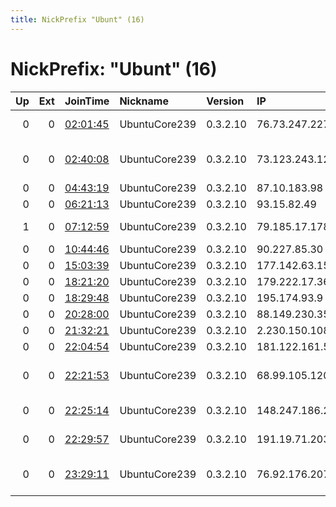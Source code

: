 ```yaml
---
title: NickPrefix "Ubunt" (16)
---
```


# NickPrefix: "Ubunt" (16)

|   Up |   Ext | JoinTime                                                                                            | Nickname      | Version   | IP              | AS                                | CC   |   ORp |   Dirp | OS    | Contact   |   eFamMembers |
|-----:|------:|:----------------------------------------------------------------------------------------------------|:--------------|:----------|:----------------|:----------------------------------|:-----|------:|-------:|:------|:----------|--------------:|
|    0 |     0 | [02:01:45](https://metrics.torproject.org/rs.html#details/D38BD529739DF7782E57BCC70A6283AA2105FCE7) | UbuntuCore239 | 0.3.2.10  | 76.73.247.227   | WideOpenWest Finance LLC          | us   | 45865 |      0 | Linux | None      |             1 |
|    0 |     0 | [02:40:08](https://metrics.torproject.org/rs.html#details/F44E4FEEAE0CD5B21AC94C09D39378097E9C832D) | UbuntuCore239 | 0.3.2.10  | 73.123.243.121  | Comcast Cable Communications, LLC | us   | 33583 |      0 | Linux | None      |             1 |
|    0 |     0 | [04:43:19](https://metrics.torproject.org/rs.html#details/C819C8F56266FB2C80062BE27F482DA18E9E67CE) | UbuntuCore239 | 0.3.2.10  | 87.10.183.98    | Telecom Italia                    | it   | 45349 |      0 | Linux | None      |             1 |
|    0 |     0 | [06:21:13](https://metrics.torproject.org/rs.html#details/1F63633AF4ED615371A2D15185AF2C1CAF40B6A5) | UbuntuCore239 | 0.3.2.10  | 93.15.82.49     | SFR SA                            | fr   | 33189 |      0 | Linux | None      |             1 |
|    1 |     0 | [07:12:59](https://metrics.torproject.org/rs.html#details/A192835D257F1CDD311F6CBFE3FD605C0E93439B) | UbuntuCore239 | 0.3.2.10  | 79.185.17.178   | Orange Polska Spolka Akcyjna      | pl   | 43493 |      0 | Linux | None      |             1 |
|    0 |     0 | [10:44:46](https://metrics.torproject.org/rs.html#details/23751E21FFEF80E90711B7010FFC4FE20BCD4C7C) | UbuntuCore239 | 0.3.2.10  | 90.227.85.30    | Telia Company AB                  | se   | 37783 |      0 | Linux | None      |             1 |
|    0 |     0 | [15:03:39](https://metrics.torproject.org/rs.html#details/EF36A5F0CCB4D136D248DFB6CE4E8916B5366F8F) | UbuntuCore239 | 0.3.2.10  | 177.142.63.15   | CLARO S.A.                        | br   | 33701 |      0 | Linux | None      |             1 |
|    0 |     0 | [18:21:20](https://metrics.torproject.org/rs.html#details/CF9F784EDBC9720639D28113CAAF95D1D119505B) | UbuntuCore239 | 0.3.2.10  | 179.222.17.36   | CLARO S.A.                        | br   | 41639 |      0 | Linux | None      |             1 |
|    0 |     0 | [18:29:48](https://metrics.torproject.org/rs.html#details/EE31542AACCC63B17C2CAEA2DC53D209054ADD66) | UbuntuCore239 | 0.3.2.10  | 195.174.93.9    | Turk Telekom                      | tr   | 42195 |      0 | Linux | None      |             1 |
|    0 |     0 | [20:28:00](https://metrics.torproject.org/rs.html#details/83AC02EE2F340562B1AD3A82C9814A8B718C5C0C) | UbuntuCore239 | 0.3.2.10  | 88.149.230.35   | EOLO S.p.A.                       | it   | 37999 |      0 | Linux | None      |             1 |
|    0 |     0 | [21:32:21](https://metrics.torproject.org/rs.html#details/2BE7DA80AB2DE6F43354536601CC05D386E86DF5) | UbuntuCore239 | 0.3.2.10  | 2.230.150.108   | Fastweb                           | it   | 43411 |      0 | Linux | None      |             1 |
|    0 |     0 | [22:04:54](https://metrics.torproject.org/rs.html#details/1D64F4D2CF8DEABF528FB5C9C82A063313EF16B4) | UbuntuCore239 | 0.3.2.10  | 181.122.161.59  | Telecel S.A.                      | py   | 46321 |      0 | Linux | None      |             1 |
|    0 |     0 | [22:21:53](https://metrics.torproject.org/rs.html#details/0324EBBC330F07D7130341D4A012073C298B968A) | UbuntuCore239 | 0.3.2.10  | 68.99.105.120   | Cox Communications Inc.           | us   | 33257 |      0 | Linux | None      |             1 |
|    0 |     0 | [22:25:14](https://metrics.torproject.org/rs.html#details/EACF0A49DE1A8C62163272CDC01C7200D36449F6) | UbuntuCore239 | 0.3.2.10  | 148.247.186.232 | Uninet S.A. de C.V.               | mx   | 37377 |      0 | Linux | None      |             1 |
|    0 |     0 | [22:29:57](https://metrics.torproject.org/rs.html#details/6F64070E45DB7FAA91420A2883479825B7CB0967) | UbuntuCore239 | 0.3.2.10  | 191.19.71.203   | TELEFu00D4NICA BRASIL S.A         | br   | 36463 |      0 | Linux | None      |             1 |
|    0 |     0 | [23:29:11](https://metrics.torproject.org/rs.html#details/DEF2A0BF79EC76D5119FA7B87DE01BD9323760B4) | UbuntuCore239 | 0.3.2.10  | 76.92.176.207   | Time Warner Cable Internet LLC    | us   | 39305 |      0 | Linux | None      |             1 |

